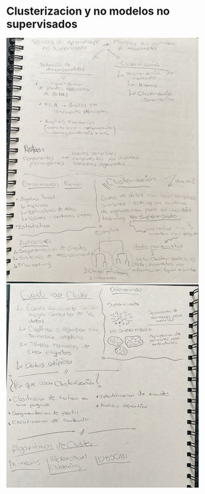 # Clusterizacion y no modelos no supervisados
![alt text](<imgNotas/Imagen de WhatsApp 2024-08-23 a las 13.14.57_072f3884.jpg>)
![alt text](<imgNotas/Imagen de WhatsApp 2024-08-23 a las 13.15.26_f8535736.jpg>)

